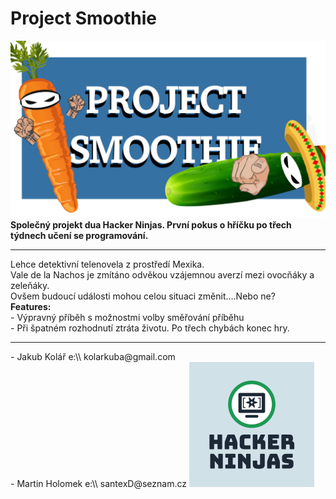 # Project Smoothie
<img src="https://github.com/Jakewh/Project_Smoothie/blob/e155d17885150ccdeaf907f6ec289e34141ccce8/project_smoothie.png">
<b>Společný projekt dua Hacker Ninjas. První pokus o hříčku po třech týdnech učení se programování.</b>
<hr>
Lehce detektivní telenovela z prostředí Mexika.<br>
Vale de la Nachos je zmítáno odvěkou vzájemnou averzí mezi ovocňáky a zeleňáky.<br>
Ovšem budoucí události mohou celou situaci změnit....Nebo ne?<br>
<b>Features:</b><br>
- Výpravný příběh s možnostmi volby směřování příběhu<br>
- Při špatném rozhodnutí ztráta životu. Po třech chybách konec hry.

<hr>
- Jakub Kolář e:\\ kolarkuba@gmail.com<br>- Martin Holomek e:\\ santexD@seznam.cz
<img src="https://github.com/Jakewh/Project_Smoothie/blob/2fd72e3da4957d8bb94f508e21e78fde4aa58a87/HACKER_NINJAS.png">
